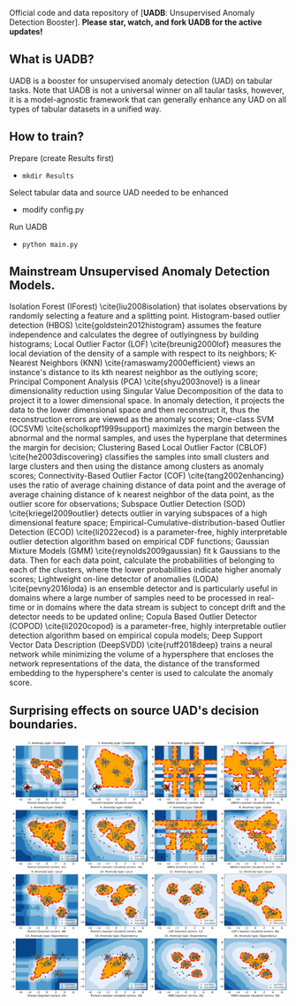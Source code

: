 Official code and data repository of [**UADB**: Unsupervised Anomaly Detection Booster].
__Please star, watch, and fork UADB for the active updates!__

## What is UADB?
UADB is a booster for unsupervised anomaly detection (UAD) on tabular tasks.
Note that UADB is not a universal winner on all taular tasks, however, it is a model-agnostic framework that can generally enhance any UAD on all types of tabular datasets in a unified way.

## How to train?
Prepare (create Results first)
* ```mkdir Results```

Select tabular data and source UAD needed to be enhanced
* modify config.py

Run UADB
* ```python main.py```

## Mainstream Unsupervised Anomaly Detection Models.
Isolation Forest (IForest) \cite{liu2008isolation} that isolates observations by randomly selecting a feature and a splitting point.
Histogram-based outlier detection (HBOS) \cite{goldstein2012histogram} assumes the feature independence and calculates the degree of outlyingness by building histograms; 
Local Outlier Factor (LOF) \cite{breunig2000lof} measures the local deviation of the density of a sample with respect to its neighbors;
K-Nearest Neighbors (KNN) \cite{ramaswamy2000efficient} views an instance's distance to its kth nearest neighbor as the outlying score;
Principal Component Analysis (PCA) \cite{shyu2003novel} is a linear dimensionality reduction using Singular Value Decomposition of the data to project it to a lower dimensional space. In anomaly detection, it projects the data to the lower dimensional space and then reconstruct it, thus the reconstruction errors are viewed as the anomaly scores;
One-class SVM (OCSVM) \cite{scholkopf1999support} maximizes the margin between the abnormal and the normal samples, and uses the hyperplane that determines the margin for decision;
Clustering Based Local Outlier Factor (CBLOF) \cite{he2003discovering} classifies the samples into small clusters and large clusters  and then using the distance among clusters as anomaly scores;
Connectivity-Based Outlier Factor (COF) \cite{tang2002enhancing} uses the ratio of average chaining distance of data point and the average of average chaining distance of k nearest neighbor of the data point, as the outlier score for observations;
Subspace Outlier Detection (SOD) \cite{kriegel2009outlier} detects outlier in varying subspaces of a high dimensional feature space;
Empirical-Cumulative-distribution-based Outlier Detection (ECOD) \cite{li2022ecod} is a parameter-free, highly interpretable outlier detection algorithm based on empirical CDF functions;
Gaussian Mixture Models (GMM) \cite{reynolds2009gaussian} fit k Gaussians to the data. Then for each data point, calculate the probabilities of belonging to each of the clusters, where the lower probabilities indicate higher anomaly scores;
Lightweight on-line detector of anomalies (LODA) \cite{pevny2016loda} is an ensemble detector and is particularly useful in domains where a large number of samples need to be processed in real-time or in domains where the data stream is subject to concept drift and the detector needs to be updated online;
Copula Based Outlier Detector (COPOD) \cite{li2020copod} is a parameter-free, highly interpretable outlier detection algorithm based on empirical copula models;
Deep Support Vector Data Description (DeepSVDD) \cite{ruff2018deep} trains a neural network while minimizing the volume of a hypersphere that encloses the network representations of the data, the distance of the transformed embedding to the hypersphere's center is used to calculate the anomaly score.


## Surprising effects on source UAD's decision boundaries.
![image](figures/decision_boundary.png)


